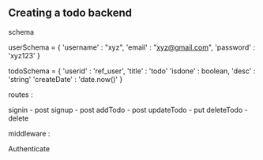 ## Creating a todo backend

schema

userSchema = {
'username' : "xyz",
'email' : "xyz@gmail.com",
'password' : 'xyz123'
}

todoSchema = {
'userid' : 'ref_user',
'title' : 'todo'
'isdone' : boolean,
'desc' : 'string'
'createDate' : 'date.now()'
}

routes :

signin - post
signup - post
addTodo - post
updateTodo - put
deleteTodo - delete

middleware :

Authenticate
